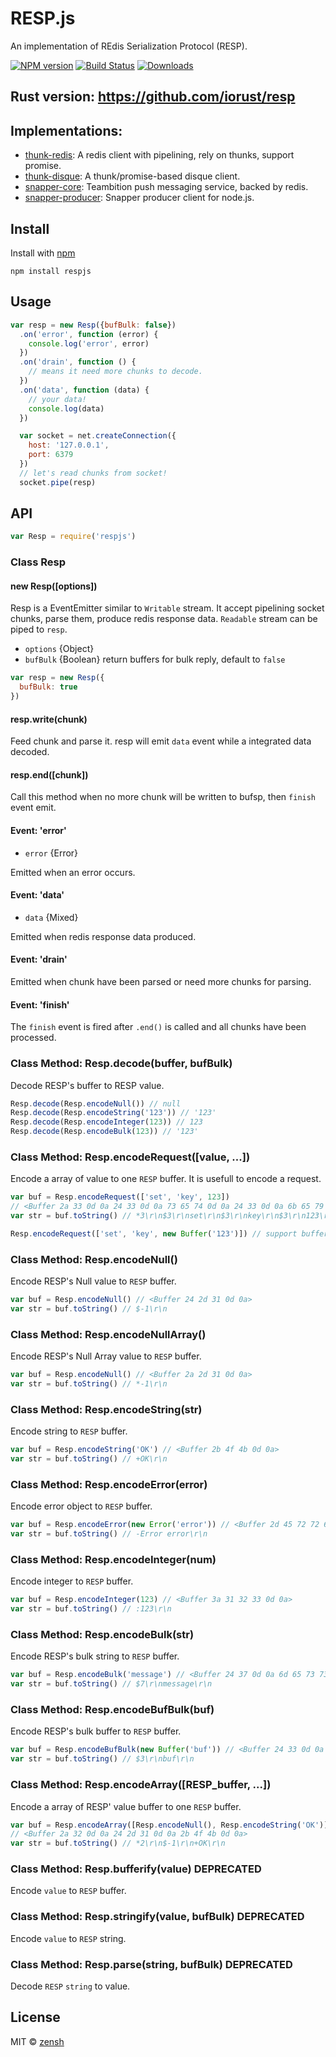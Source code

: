 RESP.js
====
An implementation of REdis Serialization Protocol (RESP).

[![NPM version][npm-image]][npm-url]
[![Build Status][travis-image]][travis-url]
[![Downloads][downloads-image]][downloads-url]

## Rust version: https://github.com/iorust/resp

## Implementations:

- [thunk-redis](https://github.com/thunks/thunk-redis): A redis client with pipelining, rely on thunks, support promise.
- [thunk-disque](https://github.com/thunks/thunk-disque): A thunk/promise-based disque client.
- [snapper-core](https://github.com/teambition/snapper-core): Teambition push messaging service, backed by redis.
- [snapper-producer](https://github.com/teambition/snapper-producer): Snapper producer client for node.js.

## Install

Install with [npm](https://npmjs.org/package/respjs)

```
npm install respjs
```

## Usage

```js
var resp = new Resp({bufBulk: false})
  .on('error', function (error) {
    console.log('error', error)
  })
  .on('drain', function () {
    // means it need more chunks to decode.
  })
  .on('data', function (data) {
    // your data!
    console.log(data)
  })

  var socket = net.createConnection({
    host: '127.0.0.1',
    port: 6379
  })
  // let's read chunks from socket!
  socket.pipe(resp)
```

## API

```js
var Resp = require('respjs')
```

### Class Resp

#### new Resp([options])

Resp is a EventEmitter similar to `Writable` stream. It accept pipelining socket chunks, parse them, produce redis response data. `Readable` stream can be piped to `resp`.

- `options` {Object}
- `bufBulk` {Boolean} return buffers for bulk reply, default to `false`

```js
var resp = new Resp({
  bufBulk: true
})
```

#### resp.write(chunk)

Feed chunk and parse it. resp will emit `data` event while a integrated data decoded.

#### resp.end([chunk])

Call this method when no more chunk will be written to bufsp, then `finish` event emit.

#### Event: 'error'

- `error` {Error}

Emitted when an error occurs.

#### Event: 'data'

- `data` {Mixed}

Emitted when redis response data produced.

#### Event: 'drain'

Emitted when chunk have been parsed or need more chunks for parsing.

#### Event: 'finish'

The `finish` event is fired after `.end()` is called and all chunks have been processed.

### Class Method: Resp.decode(buffer, bufBulk)

Decode RESP's buffer to RESP value.

```js
Resp.decode(Resp.encodeNull()) // null
Resp.decode(Resp.encodeString('123')) // '123'
Resp.decode(Resp.encodeInteger(123)) // 123
Resp.decode(Resp.encodeBulk(123)) // '123'
```

### Class Method: Resp.encodeRequest([value, ...])

Encode a array of value to one `RESP` buffer. It is usefull to encode a request.

```js
var buf = Resp.encodeRequest(['set', 'key', 123])
// <Buffer 2a 33 0d 0a 24 33 0d 0a 73 65 74 0d 0a 24 33 0d 0a 6b 65 79 0d 0a 24 33 0d 0a 31 32 33 0d 0a>
var str = buf.toString() // *3\r\n$3\r\nset\r\n$3\r\nkey\r\n$3\r\n123\r\n

Resp.encodeRequest(['set', 'key', new Buffer('123')]) // support buffer!
```

### Class Method: Resp.encodeNull()

Encode RESP's Null value to `RESP` buffer.

```js
var buf = Resp.encodeNull() // <Buffer 24 2d 31 0d 0a>
var str = buf.toString() // $-1\r\n
```

### Class Method: Resp.encodeNullArray()

Encode RESP's Null Array value to `RESP` buffer.

```js
var buf = Resp.encodeNull() // <Buffer 2a 2d 31 0d 0a>
var str = buf.toString() // *-1\r\n
```

### Class Method: Resp.encodeString(str)

Encode string to `RESP` buffer.

```js
var buf = Resp.encodeString('OK') // <Buffer 2b 4f 4b 0d 0a>
var str = buf.toString() // +OK\r\n
```

### Class Method: Resp.encodeError(error)

Encode error object to `RESP` buffer.

```js
var buf = Resp.encodeError(new Error('error')) // <Buffer 2d 45 72 72 6f 72 20 65 72 72 6f 72 0d 0a>
var str = buf.toString() // -Error error\r\n
```

### Class Method: Resp.encodeInteger(num)

Encode integer to `RESP` buffer.

```js
var buf = Resp.encodeInteger(123) // <Buffer 3a 31 32 33 0d 0a>
var str = buf.toString() // :123\r\n
```

### Class Method: Resp.encodeBulk(str)

Encode RESP's bulk string to `RESP` buffer.

```js
var buf = Resp.encodeBulk('message') // <Buffer 24 37 0d 0a 6d 65 73 73 61 67 65 0d 0a>
var str = buf.toString() // $7\r\nmessage\r\n
```

### Class Method: Resp.encodeBufBulk(buf)

Encode RESP's bulk buffer to `RESP` buffer.

```js
var buf = Resp.encodeBufBulk(new Buffer('buf')) // <Buffer 24 33 0d 0a 62 75 66 0d 0a>
var str = buf.toString() // $3\r\nbuf\r\n
```

### Class Method: Resp.encodeArray([RESP_buffer, ...])

Encode a array of RESP' value buffer to one `RESP` buffer.

```js
var buf = Resp.encodeArray([Resp.encodeNull(), Resp.encodeString('OK')])
// <Buffer 2a 32 0d 0a 24 2d 31 0d 0a 2b 4f 4b 0d 0a>
var str = buf.toString() // *2\r\n$-1\r\n+OK\r\n
```

### Class Method: Resp.bufferify(value) **DEPRECATED**

Encode `value` to `RESP` buffer.

### Class Method: Resp.stringify(value, bufBulk) **DEPRECATED**

Encode `value` to `RESP` string.

### Class Method: Resp.parse(string, bufBulk) **DEPRECATED**

Decode `RESP` `string` to value.

## License

MIT © [zensh](https://github.com/zensh)

[npm-url]: https://npmjs.org/package/respjs
[npm-image]: http://img.shields.io/npm/v/respjs.svg

[travis-url]: https://travis-ci.org/zensh/resp.js
[travis-image]: http://img.shields.io/travis/zensh/resp.js.svg

[downloads-url]: https://npmjs.org/package/thunks
[downloads-image]: http://img.shields.io/npm/dm/thunks.svg?style=flat-square
